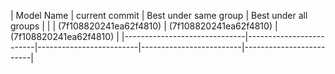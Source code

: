 |          Model Name          |     current commit      |  Best under same group  |  Best under all groups  |
|                              | (7f108820241ea62f4810)  | (7f108820241ea62f4810)  | (7f108820241ea62f4810)  |
|------------------------------|-------------------------|-------------------------|-------------------------|-------------------------|